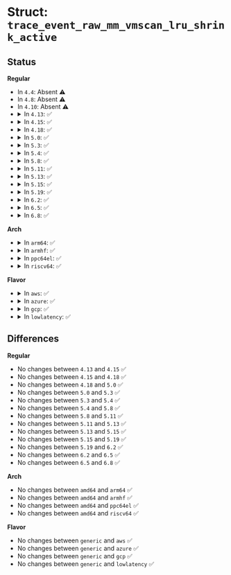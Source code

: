 # Struct: <code>trace_event_raw_mm_vmscan_lru_shrink_active</code>

## Status
<b>Regular</b>
<ul>
<li>
In <code>4.4</code>: Absent ⚠️
</li>
<li>
In <code>4.8</code>: Absent ⚠️
</li>
<li>
In <code>4.10</code>: Absent ⚠️
</li>
<li>
<details>
<summary>In <code>4.13</code>: ✅</summary>

```c
struct trace_event_raw_mm_vmscan_lru_shrink_active {
    struct trace_entry ent;
    int nid;
    long unsigned int nr_taken;
    long unsigned int nr_active;
    long unsigned int nr_deactivated;
    long unsigned int nr_referenced;
    int priority;
    int reclaim_flags;
    char __data[0];
};
```
</details>
</li>
<li>
<details>
<summary>In <code>4.15</code>: ✅</summary>

```c
struct trace_event_raw_mm_vmscan_lru_shrink_active {
    struct trace_entry ent;
    int nid;
    long unsigned int nr_taken;
    long unsigned int nr_active;
    long unsigned int nr_deactivated;
    long unsigned int nr_referenced;
    int priority;
    int reclaim_flags;
    char __data[0];
};
```
</details>
</li>
<li>
<details>
<summary>In <code>4.18</code>: ✅</summary>

```c
struct trace_event_raw_mm_vmscan_lru_shrink_active {
    struct trace_entry ent;
    int nid;
    long unsigned int nr_taken;
    long unsigned int nr_active;
    long unsigned int nr_deactivated;
    long unsigned int nr_referenced;
    int priority;
    int reclaim_flags;
    char __data[0];
};
```
</details>
</li>
<li>
<details>
<summary>In <code>5.0</code>: ✅</summary>

```c
struct trace_event_raw_mm_vmscan_lru_shrink_active {
    struct trace_entry ent;
    int nid;
    long unsigned int nr_taken;
    long unsigned int nr_active;
    long unsigned int nr_deactivated;
    long unsigned int nr_referenced;
    int priority;
    int reclaim_flags;
    char __data[0];
};
```
</details>
</li>
<li>
<details>
<summary>In <code>5.3</code>: ✅</summary>

```c
struct trace_event_raw_mm_vmscan_lru_shrink_active {
    struct trace_entry ent;
    int nid;
    long unsigned int nr_taken;
    long unsigned int nr_active;
    long unsigned int nr_deactivated;
    long unsigned int nr_referenced;
    int priority;
    int reclaim_flags;
    char __data[0];
};
```
</details>
</li>
<li>
<details>
<summary>In <code>5.4</code>: ✅</summary>

```c
struct trace_event_raw_mm_vmscan_lru_shrink_active {
    struct trace_entry ent;
    int nid;
    long unsigned int nr_taken;
    long unsigned int nr_active;
    long unsigned int nr_deactivated;
    long unsigned int nr_referenced;
    int priority;
    int reclaim_flags;
    char __data[0];
};
```
</details>
</li>
<li>
<details>
<summary>In <code>5.8</code>: ✅</summary>

```c
struct trace_event_raw_mm_vmscan_lru_shrink_active {
    struct trace_entry ent;
    int nid;
    long unsigned int nr_taken;
    long unsigned int nr_active;
    long unsigned int nr_deactivated;
    long unsigned int nr_referenced;
    int priority;
    int reclaim_flags;
    char __data[0];
};
```
</details>
</li>
<li>
<details>
<summary>In <code>5.11</code>: ✅</summary>

```c
struct trace_event_raw_mm_vmscan_lru_shrink_active {
    struct trace_entry ent;
    int nid;
    long unsigned int nr_taken;
    long unsigned int nr_active;
    long unsigned int nr_deactivated;
    long unsigned int nr_referenced;
    int priority;
    int reclaim_flags;
    char __data[0];
};
```
</details>
</li>
<li>
<details>
<summary>In <code>5.13</code>: ✅</summary>

```c
struct trace_event_raw_mm_vmscan_lru_shrink_active {
    struct trace_entry ent;
    int nid;
    long unsigned int nr_taken;
    long unsigned int nr_active;
    long unsigned int nr_deactivated;
    long unsigned int nr_referenced;
    int priority;
    int reclaim_flags;
    char __data[0];
};
```
</details>
</li>
<li>
<details>
<summary>In <code>5.15</code>: ✅</summary>

```c
struct trace_event_raw_mm_vmscan_lru_shrink_active {
    struct trace_entry ent;
    int nid;
    long unsigned int nr_taken;
    long unsigned int nr_active;
    long unsigned int nr_deactivated;
    long unsigned int nr_referenced;
    int priority;
    int reclaim_flags;
    char __data[0];
};
```
</details>
</li>
<li>
<details>
<summary>In <code>5.19</code>: ✅</summary>

```c
struct trace_event_raw_mm_vmscan_lru_shrink_active {
    struct trace_entry ent;
    int nid;
    long unsigned int nr_taken;
    long unsigned int nr_active;
    long unsigned int nr_deactivated;
    long unsigned int nr_referenced;
    int priority;
    int reclaim_flags;
    char __data[0];
};
```
</details>
</li>
<li>
<details>
<summary>In <code>6.2</code>: ✅</summary>

```c
struct trace_event_raw_mm_vmscan_lru_shrink_active {
    struct trace_entry ent;
    int nid;
    long unsigned int nr_taken;
    long unsigned int nr_active;
    long unsigned int nr_deactivated;
    long unsigned int nr_referenced;
    int priority;
    int reclaim_flags;
    char __data[0];
};
```
</details>
</li>
<li>
<details>
<summary>In <code>6.5</code>: ✅</summary>

```c
struct trace_event_raw_mm_vmscan_lru_shrink_active {
    struct trace_entry ent;
    int nid;
    long unsigned int nr_taken;
    long unsigned int nr_active;
    long unsigned int nr_deactivated;
    long unsigned int nr_referenced;
    int priority;
    int reclaim_flags;
    char __data[0];
};
```
</details>
</li>
<li>
<details>
<summary>In <code>6.8</code>: ✅</summary>

```c
struct trace_event_raw_mm_vmscan_lru_shrink_active {
    struct trace_entry ent;
    int nid;
    long unsigned int nr_taken;
    long unsigned int nr_active;
    long unsigned int nr_deactivated;
    long unsigned int nr_referenced;
    int priority;
    int reclaim_flags;
    char __data[0];
};
```
</details>
</li>
</ul>
<b>Arch</b>
<ul>
<li>
<details>
<summary>In <code>arm64</code>: ✅</summary>

```c
struct trace_event_raw_mm_vmscan_lru_shrink_active {
    struct trace_entry ent;
    int nid;
    long unsigned int nr_taken;
    long unsigned int nr_active;
    long unsigned int nr_deactivated;
    long unsigned int nr_referenced;
    int priority;
    int reclaim_flags;
    char __data[0];
};
```
</details>
</li>
<li>
<details>
<summary>In <code>armhf</code>: ✅</summary>

```c
struct trace_event_raw_mm_vmscan_lru_shrink_active {
    struct trace_entry ent;
    int nid;
    long unsigned int nr_taken;
    long unsigned int nr_active;
    long unsigned int nr_deactivated;
    long unsigned int nr_referenced;
    int priority;
    int reclaim_flags;
    char __data[0];
};
```
</details>
</li>
<li>
<details>
<summary>In <code>ppc64el</code>: ✅</summary>

```c
struct trace_event_raw_mm_vmscan_lru_shrink_active {
    struct trace_entry ent;
    int nid;
    long unsigned int nr_taken;
    long unsigned int nr_active;
    long unsigned int nr_deactivated;
    long unsigned int nr_referenced;
    int priority;
    int reclaim_flags;
    char __data[0];
};
```
</details>
</li>
<li>
<details>
<summary>In <code>riscv64</code>: ✅</summary>

```c
struct trace_event_raw_mm_vmscan_lru_shrink_active {
    struct trace_entry ent;
    int nid;
    long unsigned int nr_taken;
    long unsigned int nr_active;
    long unsigned int nr_deactivated;
    long unsigned int nr_referenced;
    int priority;
    int reclaim_flags;
    char __data[0];
};
```
</details>
</li>
</ul>
<b>Flavor</b>
<ul>
<li>
<details>
<summary>In <code>aws</code>: ✅</summary>

```c
struct trace_event_raw_mm_vmscan_lru_shrink_active {
    struct trace_entry ent;
    int nid;
    long unsigned int nr_taken;
    long unsigned int nr_active;
    long unsigned int nr_deactivated;
    long unsigned int nr_referenced;
    int priority;
    int reclaim_flags;
    char __data[0];
};
```
</details>
</li>
<li>
<details>
<summary>In <code>azure</code>: ✅</summary>

```c
struct trace_event_raw_mm_vmscan_lru_shrink_active {
    struct trace_entry ent;
    int nid;
    long unsigned int nr_taken;
    long unsigned int nr_active;
    long unsigned int nr_deactivated;
    long unsigned int nr_referenced;
    int priority;
    int reclaim_flags;
    char __data[0];
};
```
</details>
</li>
<li>
<details>
<summary>In <code>gcp</code>: ✅</summary>

```c
struct trace_event_raw_mm_vmscan_lru_shrink_active {
    struct trace_entry ent;
    int nid;
    long unsigned int nr_taken;
    long unsigned int nr_active;
    long unsigned int nr_deactivated;
    long unsigned int nr_referenced;
    int priority;
    int reclaim_flags;
    char __data[0];
};
```
</details>
</li>
<li>
<details>
<summary>In <code>lowlatency</code>: ✅</summary>

```c
struct trace_event_raw_mm_vmscan_lru_shrink_active {
    struct trace_entry ent;
    int nid;
    long unsigned int nr_taken;
    long unsigned int nr_active;
    long unsigned int nr_deactivated;
    long unsigned int nr_referenced;
    int priority;
    int reclaim_flags;
    char __data[0];
};
```
</details>
</li>
</ul>

## Differences
<b>Regular</b>
<ul>
<li>
No changes between <code>4.13</code> and <code>4.15</code> ✅
</li>
<li>
No changes between <code>4.15</code> and <code>4.18</code> ✅
</li>
<li>
No changes between <code>4.18</code> and <code>5.0</code> ✅
</li>
<li>
No changes between <code>5.0</code> and <code>5.3</code> ✅
</li>
<li>
No changes between <code>5.3</code> and <code>5.4</code> ✅
</li>
<li>
No changes between <code>5.4</code> and <code>5.8</code> ✅
</li>
<li>
No changes between <code>5.8</code> and <code>5.11</code> ✅
</li>
<li>
No changes between <code>5.11</code> and <code>5.13</code> ✅
</li>
<li>
No changes between <code>5.13</code> and <code>5.15</code> ✅
</li>
<li>
No changes between <code>5.15</code> and <code>5.19</code> ✅
</li>
<li>
No changes between <code>5.19</code> and <code>6.2</code> ✅
</li>
<li>
No changes between <code>6.2</code> and <code>6.5</code> ✅
</li>
<li>
No changes between <code>6.5</code> and <code>6.8</code> ✅
</li>
</ul>
<b>Arch</b>
<ul>
<li>
No changes between <code>amd64</code> and <code>arm64</code> ✅
</li>
<li>
No changes between <code>amd64</code> and <code>armhf</code> ✅
</li>
<li>
No changes between <code>amd64</code> and <code>ppc64el</code> ✅
</li>
<li>
No changes between <code>amd64</code> and <code>riscv64</code> ✅
</li>
</ul>
<b>Flavor</b>
<ul>
<li>
No changes between <code>generic</code> and <code>aws</code> ✅
</li>
<li>
No changes between <code>generic</code> and <code>azure</code> ✅
</li>
<li>
No changes between <code>generic</code> and <code>gcp</code> ✅
</li>
<li>
No changes between <code>generic</code> and <code>lowlatency</code> ✅
</li>
</ul>
